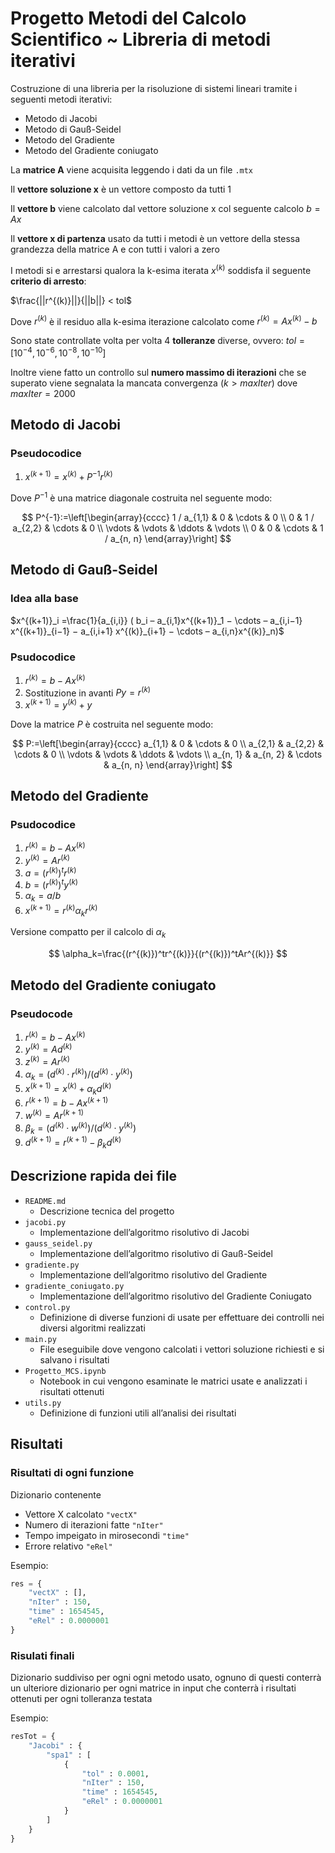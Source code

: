 # Progetto Metodi del Calcolo Scientifico ~ Libreria di metodi iterativi

Costruzione di una libreria per la risoluzione di sistemi lineari tramite i seguenti metodi iterativi:

- Metodo di Jacobi
- Metodo di Gauß-Seidel
- Metodo del Gradiente
- Metodo del Gradiente coniugato

La **matrice A** viene acquisita leggendo i  dati da un file `.mtx`

Il **vettore soluzione x** è un vettore composto da tutti $1$

Il **vettore b** viene calcolato dal vettore soluzione x col seguente calcolo $b=Ax$

Il **vettore x di partenza** usato da tutti i metodi è un vettore della stessa grandezza della matrice A e con tutti i valori a zero

I metodi si e arrestarsi qualora la k-esima iterata $x^{(k)}$ soddisfa il seguente **criterio di arresto**:

$\frac{||r^{(k)}||}{||b||} < tol$

Dove $r^{(k)}$ è il residuo alla k-esima iterazione calcolato come $r^{(k)}=Ax^{(k)} − b$

Sono state controllate volta per volta 4 **tolleranze** diverse, ovvero:
$tol = [10^{−4}, 10^{−6}, 10^{−8}, 10^{−10}]$

Inoltre viene fatto un controllo sul **numero massimo di iterazioni** che se superato viene segnalata la mancata convergenza $(k>maxIter)$ dove $maxIter = 2000$

## Metodo di Jacobi

### Pseudocodice

1. $x^{(k+1)} = x^{(k)} + P^{-1}r^{(k)}$

Dove $P^{-1}$ è una matrice diagonale costruita nel seguente modo:

$$
P^{-1}:=\left[\begin{array}{cccc}
1 / a_{1,1} & 0 & \cdots & 0 \\
0 & 1 / a_{2,2} & \cdots & 0 \\
\vdots & \vdots & \ddots & \vdots \\
0 & 0 & \cdots & 1 / a_{n, n}
\end{array}\right]
$$

## Metodo di Gauß-Seidel

### Idea alla base

$x^{(k+1)}_i =\frac{1}{a_{i,i}} ( b_i – a_{i,1}x^{(k+1)}_1 − \cdots  – a_{i,i−1} x^{(k+1)}_{i−1}  − a_{i,i+1} x^{(k)}_{i+1}  − \cdots – a_{i,n}x^{(k)}_n)$

### Psudocodice

1. $r^{(k)} = b − Ax^{(k)}$
2. Sostituzione in avanti $Py = r^{(k)}$
3. $x^{(k+1)} = y^{(k)} + y$

Dove la matrice $P$ è costruita nel seguente modo:

$$
P:=\left[\begin{array}{cccc}
a_{1,1} & 0 & \cdots & 0 \\
a_{2,1} & a_{2,2} & \cdots & 0 \\
\vdots & \vdots & \ddots & \vdots \\
a_{n, 1} & a_{n, 2} & \cdots & a_{n, n}
\end{array}\right]
$$

## Metodo del Gradiente

### Psudocodice

1. $r^{(k)} = b -Ax^{(k)}$
2. $y^{(k)} = Ar^{(k)}$
3. $a = (r^{(k)})^tr^{(k)}$
4. $b = (r^{(k)})^ty^{(k)}$
5. $\alpha_k = a/b$
6. $x^{(k+1)} = r^{(k)} \alpha_kr^{(k)}$

Versione compatto per il calcolo di $\alpha_k$

$$
\alpha_k=\frac{(r^{(k)})^tr^{(k)}}{(r^{(k)})^tAr^{(k)}}
$$

## Metodo del Gradiente coniugato

### Pseudocode

1. $r^{(k)}=b−Ax^{(k)}$
2. $y^{(k)} = Ad^{(k)}$
3. $z^{(k)} = Ar^{(k)}$
4. $\alpha_k = (d^{(k)} · r^{(k)})/(d^{(k)} · y^{(k)})$
5. $x^{(k+1)} = x^{(k)} + \alpha_kd^{(k)}$
6. $r^{(k+1)}=b−Ax^{(k+1)}$
7. $w^{(k)} = Ar^{(k+1)}$
8. $\beta_k = (d^{(k)} · w^{(k)})/(d^{(k)} · y^{(k)})$
9. $d^{(k+1)} = r^{(k+1)} − \beta_kd^{(k)}$

## Descrizione rapida dei file

- `README.md`
  - Descrizione tecnica del progetto
- `jacobi.py`
  - Implementazione dell’algoritmo risolutivo di Jacobi
- `gauss_seidel.py`
  - Implementazione dell’algoritmo risolutivo di Gauß-Seidel
- `gradiente.py`
  - Implementazione dell’algoritmo risolutivo del Gradiente
- `gradiente_coniugato.py`
  - Implementazione dell’algoritmo risolutivo del Gradiente Coniugato
- `control.py`
  - Definizione di diverse funzioni di usate per effettuare dei controlli nei diversi algoritmi realizzati
- `main.py`
  - File eseguibile dove vengono calcolati i vettori soluzione richiesti e si salvano i risultati
- `Progetto_MCS.ipynb`
  - Notebook in cui vengono esaminate le matrici usate e analizzati i risultati ottenuti
- `utils.py`
  - Definizione di funzioni utili all’analisi dei risultati

## Risultati

### Risultati di ogni funzione

Dizionario contenente

- Vettore X calcolato `"vectX"`
- Numero di iterazioni fatte `"nIter"`
- Tempo impeigato in mirosecondi `"time"`
- Errore relativo `"eRel"`

Esempio:

```python
res = {
    "vectX" : [],
    "nIter" : 150,
    "time" : 1654545,
    "eRel" : 0.0000001 
}
```

### Risulati finali

Dizionario suddiviso per ogni ogni metodo usato, ognuno di questi conterrà un ulteriore dizionario per ogni matrice in input che conterrà i risultati ottenuti per ogni tolleranza testata

Esempio:

```python
resTot = {
    "Jacobi" : {
        "spa1" : [
            {
                "tol" : 0.0001,
                "nIter" : 150,
                "time" : 1654545,
                "eRel" : 0.0000001 
            }
        ]
    }
}
```
